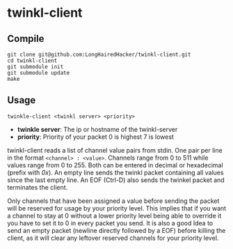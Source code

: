 twinkl-client
=============

Compile
-------
```
git clone git@github.com:LongHairedHacker/twinkl-client.git
cd twinkl-client
git submodule init
git submodule update
make
```

Usage
-----
```
twinkle-client <twinkl server> <priority>
```

* **twinkle server**: The ip or hostname of the twinkl-server
* **priority**: Priority of your packet 0 is highest 7 is lowest

twinkl-client reads a list of channel value pairs from stdin.
One pair per line in the format `<channel> : <value>`.
Channels range from 0 to 511 while values range from 0 to 255.
Both can be entered in decimal or hexadecimal (prefix with *0x*).
An empty line sends the twinkl packet containing all values since the last empty line.
An EOF (Ctrl-D) also sends the twinkel packet and terminates the client.

Only channels that have been assigned a value before sending the packet will
be reserved for usage by your priority level.
This implies that if you want a channel to stay at 0 without a lower priority level
being able to override it you have to set it to 0 in every packet you send.
It is also a good Idea to send an empty packet (newline directly followed by a EOF) 
before killing the client, as it will clear any leftover reserved channels
for your priority level.
